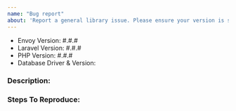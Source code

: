 ```yaml
---
name: "Bug report"
about: 'Report a general library issue. Please ensure your version is still supported: https://laravel.com/docs/releases#support-policy'
---
```


- Envoy Version: #.#.#
- Laravel Version: #.#.#
- PHP Version: #.#.#
- Database Driver & Version:

### Description:


### Steps To Reproduce:
